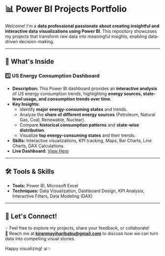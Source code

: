 # 📊 Power BI Projects Portfolio

Welcome! I'm a **data professional passionate about creating insightful and interactive data visualizations using Power BI**. This repository showcases my projects that transform raw data into meaningful insights, enabling data-driven decision-making.

---

## 🚀 What's Inside

### 1️⃣ US Energy Consumption Dashboard
- **Description:** This Power BI dashboard provides an **interactive analysis** of US energy consumption trends, highlighting **energy sources, state-level usage, and consumption trends over time**.
- **Key Insights:**
  - Identify **major energy-consuming states** and trends.
  - Analyze the **share of different energy sources** (Petroleum, Natural Gas, Coal, Renewable, Nuclear).
  - Compare **historical consumption patterns** and **state-wise distribution**.
  - Visualize **top energy-consuming states** and their trends.
- **Skills:** Interactive visualizations, KPI tracking, Maps, Bar Charts, Line Charts, DAX Calculations.
- **Live Dashboard:** [View Here](https://app.powerbi.com/view?r=eyJrIjoiMTA5NTVlNTEtNjk1Ny00NjBjLTgxNDAtMzM4MTE4NzFiZjJjIiwidCI6IjhkMjgxZDFkLTljNGQtNGJmNy1iMTZlLTAzMmQxNWRlOWY2YyIsImMiOjN9)

---

## 🛠 Tools & Skills
- **Tools:** Power BI, Microsoft Excel
- **Techniques:** Data Visualization, Dashboard Design, KPI Analysis, Interactive Filters, Data Modeling (DAX)

---

## 🤝 Let's Connect!

💡 Feel free to explore my projects, share your feedback, or collaborate!  
📧 Reach me at **kiranmayiharibabu@gmail.com** to discuss how we can turn data into compelling visual stories.  

Happy visualizing! 📊✨
